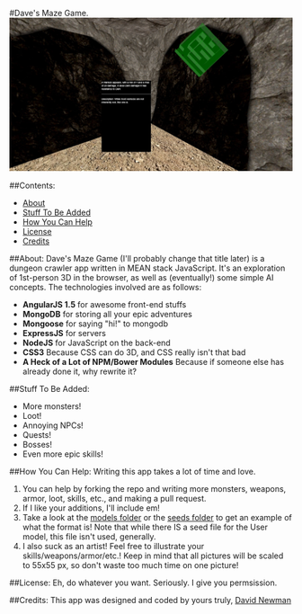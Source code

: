 #Dave's Maze Game.
![Screenie](/public/img/demo.jpg?raw=true)

##Contents:
 * [About](#About)
 * [Stuff To Be Added](#stuff-to-be-added)
 * [How You Can Help](#how-you-can-help)
 * [License](#license)
 * [Credits](#credits)

##About:
Dave's Maze Game (I'll probably change that title later) is a dungeon crawler app written in MEAN stack JavaScript. It's an exploration of 1st-person 3D in the browser, as well as (eventually!) some simple AI concepts. The technologies involved are as follows:
 - **AngularJS 1.5** for awesome front-end stuffs
 - **MongoDB** for storing all your epic adventures
 - **Mongoose** for saying "hi!" to mongodb
 - **ExpressJS** for servers
 - **NodeJS** for JavaScript on the back-end
 - **CSS3** Because CSS can do 3D, and CSS really isn't that bad
 - **A Heck of a Lot of NPM/Bower Modules** Because if someone else has already done it, why rewrite it?

##Stuff To Be Added:
 - More monsters!
 - Loot!
 - Annoying NPCs!
 - Quests!
 - Bosses!
 - Even more epic skills!

##How You Can Help:
Writing this app takes a lot of time and love. 
 1. You can help by forking the repo and writing more monsters, weapons, armor, loot, skills, etc., and making a pull request. 
 2. If I like your additions, I'll include em! 
 3. Take a look at the [models folder](https://github.com/Newms34/mazeGame/tree/master/models) or the [seeds folder](https://github.com/Newms34/mazeGame/tree/master/seeds) to get an example of what the format is! Note that while there IS a seed file for the User model, this file isn't used, generally.
 4. I also suck as an artist! Feel free to illustrate your skills/weapons/armor/etc.! Keep in mind that all pictures will be scaled to 55x55 px, so don't waste too much time on one picture!

##License:
 Eh, do whatever you want. Seriously. I give you permsission.

##Credits:
 This app was designed and coded by yours truly, [David Newman](https://github.com/Newms34)
